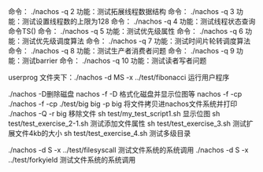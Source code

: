 命令： ./nachos -q 2            功能：测试拓展线程数据结构
命令： ./nachos -q 3            功能：测试设置线程数的上限为128
命令： ./nachos -q 4            功能：测试线程状态查询命令TS()
命令： ./nachos -q 5            功能：测试优先级属性
命令： ./nachos -q 6            功能：测试优先级调度算法
命令： ./nachos -q 7            功能：测试时间片轮转调度算法
命令： ./nachos -q 8            功能：测试生产者消费者问题
命令： ./nachos -q 9            功能：测试barrier
命令： ./nachos -q 10           功能：测试读者写者问题

userprog 文件夹下：./nachos -d MS -x ../test/fibonacci 运行用户程序

./nachos -D删除磁盘
nachos -f -D   格式化磁盘并显示位图等
nachos -f -cp
./nachos -f -cp ./test/big big -p big 将文件拷贝进nachos文件系统并打印
./nachos -Q -r big 移除文件
sh test/my_test_script1.sh 显示位图
sh test/test_exercise_2-1.sh 测试添加文件属性
sh test/test_exercise_3.sh 测试扩展文件4kb的大小
sh test/test_exercise_4.sh 测试多级目录

./nachos -d S -x ../test/filesyscall 测试文件系统的系统调用
./nachos -d S -x ../test/forkyield 测试文件系统的系统调用
